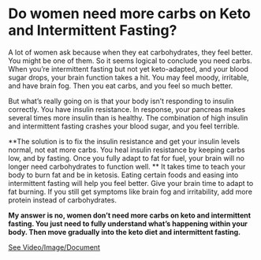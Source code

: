 # Do women need more carbs on Keto and Intermittent Fasting?

A lot of women ask because when they eat carbohydrates, they feel better. You might be one of them. So it seems logical to conclude you need carbs. When you’re intermittent fasting but not yet keto-adapted, and your blood sugar drops, your brain function takes a hit. You may feel moody, irritable, and have brain fog. Then you eat carbs, and you feel so much better.

But what’s really going on is that your body isn’t responding to insulin correctly. You have insulin resistance. In response, your pancreas makes several times more insulin than is healthy. The combination of high insulin and intermittent fasting crashes your blood sugar, and you feel terrible.

**The solution is to fix the insulin resistance and get your insulin levels normal, not eat more carbs. You heal insulin resistance by keeping carbs low, and by fasting. Once you fully adapt to fat for fuel, your brain will no longer need carbohydrates to function well.
**
It takes time to teach your body to burn fat and be in ketosis. Eating certain foods and easing into intermittent fasting will help you feel better. Give your brain time to adapt to fat burning. If you still get symptoms like brain fog and irritability, add more protein instead of carbohydrates.

**My answer is no, women don’t need more carbs on keto and intermittent fasting. You just need to fully understand what’s happening within your body. Then move gradually into the keto diet and intermittent fasting.**

 [See Video/Image/Document](https://hls-player.drberg.com/asset?path=migrated-assets/do-women-need-more-carbs-on-keto-intermittent-fasting-drberg)